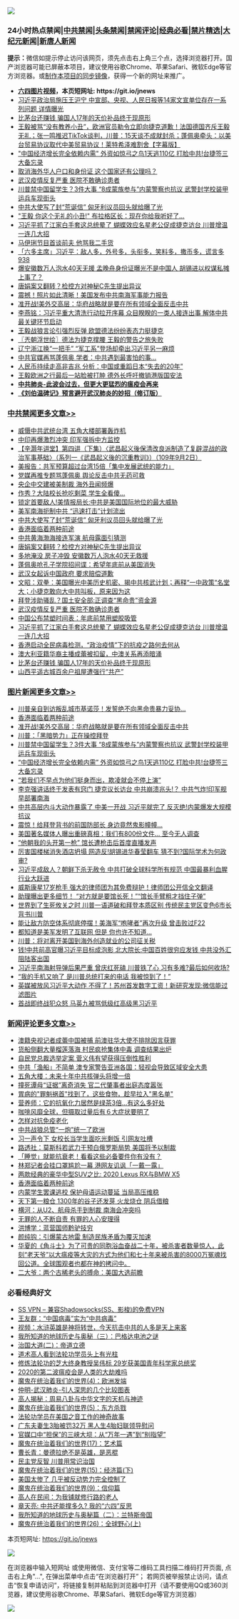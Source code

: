 ![](https://raw.githubusercontent.com/fqnews/bnews/master/64photo/fqnews-qr.jpg)

<div id="tt">
<h3>24小时热点禁闻|<a href="#%E4%B8%AD%E5%85%B1%E7%A6%81%E9%97%BB%E6%9B%B4%E5%A4%9A%E6%96%87%E7%AB%A0">中共禁闻</a>|<a href="#%E5%9B%BE%E7%89%87%E6%96%B0%E9%97%BB%E6%9B%B4%E5%A4%9A%E6%96%87%E7%AB%A0">头条禁闻</a>|<a href="#%E6%96%B0%E9%97%BB%E8%AF%84%E8%AE%BA%E6%9B%B4%E5%A4%9A%E6%96%87%E7%AB%A0">禁闻评论|<a href="#%E5%BF%85%E7%9C%8B%E7%BB%8F%E5%85%B8%E5%A5%BD%E6%96%87">经典必看|<a href="/video.md#%E7%A6%81%E7%89%87%E7%B2%BE%E9%80%89">禁片精选</a>|<a href="https://github.com/fqnews/djy/blob/master/gb/nf1351518.md#1">大纪元新闻</a>|<a href="https://github.com/fqnews/ntdtv/blob/master/gb/prog204.md#1">新唐人新闻</a></h3>
<div><b>提示：</b>微信如提示停止访问该网页，须先点击右上角三个点，选择浏览器打开。国产浏览器可能已屏蔽本项目，建议使用谷歌Chrome、苹果Safari、微软Edge等官方浏览器。或<a href="https://github.com/fqnews/bnews/blob/master/%E5%88%B6%E4%BD%9Cgit%E7%A6%81%E9%97%BB%E9%95%9C%E5%83%8F.md">制作本项目的同步镜像</a>，获得一个新的网址来推广。</div>
<ul>
<li><b><a href="http://d1.bdrive.tk/64.mp4" target="_blank">六四图片视频</a>，本页短网址: https://git.io/jnews</b></li>
<li><a href="/comments/20200901/1389319.md">习近平政治局施压王沪宁 中宣部、央视、人民日报等14家文宣单位存在一系列问题 详情曝光</a></li>
<li><a href="/cbnews/20200901/1389287.md">比茅台还赚钱 骗国人17年的天价补品终于现原形</a></li>
<li><a href="/bannedvideo/20200902/1389526.md">王毅被骂“没有教养小丑”，欧洲官员勒令立即向捷克道歉！法国德国齐斥王毅无礼；张一鸣推迟TikTok谈判，川普：15天谈不成就封杀；蓬佩奥牵头：以美台贸易协议取代中美贸易协议！莱特希泽难割舍【字幕版】</a></li>
<li><a href="/topimagenews/20200901/1389324.md">"中国经济增长完全依赖内需" 外资如惊弓之鸟1天逃110亿 打脸中共!台捷签三大备忘录</a></li>
<li><a href="/ssgc/20200901/1389335.md">取消海外华人户口和身份证 这个国家还有公理吗？</a></li>
<li><a href="/cbnews/20200902/1389505.md">武汉疫情反复严重 医院不敢确诊患者</a></li>
<li><a href="/topimagenews/20200901/1389357.md">川普禁中国留学生？3件大事 “8成蒙族参与”内蒙警察也抗议 武警封学校装甲运兵车现街头</a></li>
<li><a href="/cbnews/20200902/1389675.md">中共大使写了封“荒诞信” 匈牙利议员回头就给曝了光</a></li>
<li><a href="/cnnews/20200902/1389582.md">"王毅 你这个无礼的小丑!" 布拉格区长：现在你给我听好了…</a></li>
<li><a href="/cbnews/20200902/1389450.md">习近平抓了江家白手套这总统晕了 蝴蝶效应名星老公促成捷克访台 川普增温一连几大招</a></li>
<li><a href="/yule/20200901/1389296.md">马伊琍节目首谈前夫 他骂我二手货</a></li>
<li><a href="/bannedvideo/20200902/1389485.md">「六多主席」习近平：敌人多，外号多，头衔多，笑料多，撒币多，谎言多 938</a></li>
<li><a href="/cnnews/20200901/1389424.md">爆安徽数万人泡水40天无援 孟晚舟身份证曝光不是中国人 胡锡进以权谋私摊上事了？</a></li>
<li><a href="/cbnews/20200902/1389652.md">唐娟案又翻转？检控方对神秘C先生提出异议</a></li>
<li><a href="/cnnews/20200902/1389715.md">震撼！照片如此清晰！美国发布中共南海军事能力报告</a></li>
<li><a href="/topimagenews/20200902/1389577.md">准开战!美外交高层：华府战略就是要在所有领域全面反击中共</a></li>
<li><a href="/comments/20200901/1389320.md">李燕铭：习近平重大清洗行动拉开序幕 众目睽睽的一类人接连出事 解体中共最关键环节启动</a></li>
<li><a href="/comments/20200902/1389537.md">王毅战狼言论引强烈反弹 欧盟德法纷纷表态力挺捷克</a></li>
<li><a href="/ssgc/20200902/1389516.md">〖兲朝浮世绘〗德法为捷克撑腰 王毅的警告之旅失败</a></li>
<li><a href="/comments/20200901/1389332.md">辽宁浙江换“一把手” “军工系”登场却牵出习近平另一麻烦</a></li>
<li><a href="/cnnews/20200902/1389641.md">中共官媒再骂蓬佩奥 学者：中共遇到最害怕的事…</a></li>
<li><a href="/comments/20200902/1389564.md">人民币持续走高非吉兆 分析：中国或重蹈日本“失去的20年”</a></li>
<li><a href="/comments/20200902/1389473.md">王毅欧洲之行最后一站脸被打肿 德外长呼吁撤销港版国安法</a></li>
<li><b><a href="/comments/20200211/1275071.md" target="_blank">中共肺炎-此波会过去，但更大更猛烈的瘟疫会再来</a></b></li>
<li><b><a href="/comments/20200207/1272816.md" target="_blank">《刘伯温碑记》预言避开武汉肺炎的妙招（修订版）</a></b></li>
</ul>
</div>

<div class="catlist">
<h3><a href="/cbnews/" target="_blank">中共禁闻</a><span><a href="/cbnews/" target="_blank" rel="nofollow">更多文章>></a></span></h3>
<ul>
<li><a href="/cbnews/20200902/1389803.md" target="_blank">威慑中共武统台湾 五角大楼部署轰炸机</a></li>
<li><a href="/cbnews/20200902/1389791.md" target="_blank">中印再爆激烈冲突 印军强拆中方监控</a></li>
<li><a href="/cbnews/20200902/1389755.md" target="_blank">【辛灏年讲堂】第四讲（下集）〈武昌起义後保清改良派制造了复辟混战的政治军事基础〉（系列一《武昌起义後的沉重教训》）（109年9月2日）</a></li>
<li><a href="/cbnews/20200902/1389735.md" target="_blank">美报告：共军预算超过台湾15倍「集中发展武统的能力」</a></li>
<li><a href="/cbnews/20200902/1389734.md" target="_blank">党媒再推专题骂蓬佩奥 舆论反击中共无药可救</a></li>
<li><a href="/cbnews/20200902/1389724.md" target="_blank">央企中交建被美制裁 海外丑闻频爆</a></li>
<li><a href="/cbnews/20200902/1389719.md" target="_blank">作秀？大陆校长抢吃剩菜 学生全看傻…</a></li>
<li><a href="/cbnews/20200902/1389714.md" target="_blank">锁定首要敌人!美情报局长:中共是美国国际地位的最大威胁</a></li>
<li><a href="/cbnews/20200902/1389713.md" target="_blank">美军南海扼制中共 “迅速打击”计划流出</a></li>
<li><a href="/cbnews/20200902/1389675.md" target="_blank">中共大使写了封“荒诞信” 匈牙利议员回头就给曝了光</a></li>
<li><a href="/comments/20200902/1389663.md" target="_blank">香港面临着两种前途</a></li>
<li><a href="/cbnews/20200902/1389653.md" target="_blank">中共黄海渤海接连军演 航母露面引猜测</a></li>
<li><a href="/cbnews/20200902/1389652.md" target="_blank">唐娟案又翻转？检控方对神秘C先生提出异议</a></li>
<li><a href="/cbnews/20200902/1389390.md" target="_blank">多地淹没 房子冲毁 安徽数万人泡水40天无救援</a></li>
<li><a href="/cbnews/20200902/1389615.md" target="_blank">蓬佩奥呛孔子学院招间谍：希望年底前从美国消失</a></li>
<li><a href="/cbnews/20200902/1389575.md" target="_blank">武汉女起诉中国政府 要求赔偿道歉</a></li>
<li><a href="/cbnews/20200902/1389573.md" target="_blank">文昭：双拳：美国曝光中美历史机密、揭中共核武计划；再释“一中政策“名堂大；小捷克敢向大中共叫板，原来因为这</a></li>
<li><a href="/cbnews/20200902/1389527.md" target="_blank">拜登涉助骚乱？国土安全部:正调查“黑命贵”资金源</a></li>
<li><a href="/cbnews/20200902/1389505.md" target="_blank">武汉疫情反复严重 医院不敢确诊患者</a></li>
<li><a href="/cbnews/20200902/1389481.md" target="_blank">中国公布禁塑时间表：年底前禁用塑胶吸管</a></li>
<li><a href="/cbnews/20200902/1389450.md" target="_blank">习近平抓了江家白手套这总统晕了 蝴蝶效应名星老公促成捷克访台 川普增温一连几大招</a></li>
<li><a href="/cbnews/20200901/1389387.md" target="_blank">香港启动全民病毒检测，“政治疫情”下的抗疫之路何去何从</a></li>
<li><a href="/cbnews/20200901/1389363.md" target="_blank">澳大利亚籍华裔主播成蕾被扣留，中澳关系再添暗涌</a></li>
<li><a href="/cbnews/20200901/1389287.md" target="_blank">比茅台还赚钱 骗国人17年的天价补品终于现原形</a></li>
<li><a href="/cbnews/20200901/1389286.md" target="_blank">山西平遥古城百余户祖屋遭强行“共产”</a></li>

</ul>
</div>
<div class="catlist">
<h3><a href="/topimagenews/" target="_blank">图片新闻</a><span><a href="/topimagenews/" target="_blank" rel="nofollow">更多文章>></a></span></h3>
<ul>
<li><a href="/topimagenews/20200902/1389762.md" target="_blank">川普亲自到访叛乱城市基诺莎！发誓绝不向黑命贵暴力妥协…</a></li>
<li><a href="/comments/20200902/1389663.md" target="_blank">香港面临着两种前途</a></li>
<li><a href="/topimagenews/20200902/1389577.md" target="_blank">准开战!美外交高层：华府战略就是要在所有领域全面反击中共</a></li>
<li><a href="/topimagenews/20200902/1389489.md" target="_blank">川普：「黑暗势力」正在操控拜登</a></li>
<li><a href="/topimagenews/20200901/1389357.md" target="_blank">川普禁中国留学生？3件大事 “8成蒙族参与”内蒙警察也抗议 武警封学校装甲运兵车现街头</a></li>
<li><a href="/topimagenews/20200901/1389324.md" target="_blank">&#8220;中国经济增长完全依赖内需&#8221; 外资如惊弓之鸟1天逃110亿 打脸中共!台捷签三大备忘录</a></li>
<li><a href="/topimagenews/20200901/1389112.md" target="_blank">“若我们不早点为他们挺身而出，欺凌就会不停上演”</a></li>
<li><a href="/topimagenews/20200831/1388874.md" target="_blank">李克强讲话终于发表有窍门 捷克议长访台 中共崩溃兆头!？ 中共气炸!印军舰早部署南海</a></li>
<li><a href="/topimagenews/20200831/1388860.md" target="_blank">中共高层内斗大动作暴露了 中美一开战 习近平就完了 反灭绝!内蒙爆发大规模抗议</a></li>
<li><a href="/topimagenews/20200831/1388627.md" target="_blank">震惊！给拜登背书的前国防部长 身边竟然鬼影幢幢&#8230;</a></li>
<li><a href="/topimagenews/20200831/1388449.md" target="_blank">美国著名媒体人曝出重磅真相：我们有800份文件… 至今无人调查</a></li>
<li><a href="/topimagenews/20200831/1388426.md" target="_blank">“他朝我的头开第一枪” 馆长遭枪击后首度直播发声</a></li>
<li><a href="/topimagenews/20200831/1388362.md" target="_blank">厉害国楼梯消失酒店坍塌 网造反!胡锡进华春莹翻车 猜不到?国际学术为何政审?</a></li>
<li><a href="/topimagenews/20200831/1388357.md" target="_blank">习近平成敌人？朝鲜下杀无赦令 中共打破全球科学所有规范 中国最暴利血腥行业大跃进</a></li>
<li><a href="/topimagenews/20200830/1388071.md" target="_blank">威斯康星17岁枪手 强大的律师团为其免费辩护！律师团公开信全文翻译</a></li>
<li><a href="/topimagenews/20200830/1388032.md" target="_blank">助理曝出更多细节！ “对方就是要馆长死！”“馆长手臂粗才挡住子弹”</a></li>
<li><a href="/topimagenews/20200829/1387868.md" target="_blank">世界到了生死攸关之时 川普一语道破和拜登本质区别 传统民主党区变色6市长背书川普</a></li>
<li><a href="/topimagenews/20200829/1387710.md" target="_blank">能让敌方防空体系彻底停摆！美海军“咆哮者”再次升级 曾击败过F22</a></li>
<li><a href="/topimagenews/20200829/1387697.md" target="_blank">都知道是美军发明了互联网 但是 你也许不知道…</a></li>
<li><a href="/topimagenews/20200829/1387452.md" target="_blank">川普：将对离开美国到海外创造就业的公司征关税</a></li>
<li><a href="/topimagenews/20200828/1387286.md" target="_blank">钱!中共前高官曝习近平目标成泡影 北大院长:中国百姓很穷应发钱 中共没外汇阻陆客出国</a></li>
<li><a href="/topimagenews/20200828/1387239.md" target="_blank">习近平南海射导弹后果严重 曾庆红死磕 川普铁了心 习有多难?最后如何收场?</a></li>
<li><a href="/topimagenews/20200828/1387154.md" target="_blank">“我的手机又响了 是川普总统打来的电话 我被惊到了！”</a></li>
<li><a href="/topimagenews/20200827/1386825.md" target="_blank">英媒被放风习近平大动作 不得了！苏州首发数字工资！新研究发现:微信能过滤图片</a></li>
<li><a href="/topimagenews/20200827/1386824.md" target="_blank">首战即终战犯众怒 马英九被骂低级红高级黑习近平</a></li>

</ul>
</div>
<div class="catlist">
<h3><a href="/comments/" target="_blank">新闻评论</a><span><a href="/comments/" target="_blank" rel="nofollow">更多文章>></a></span></h3>
<ul>
<li><a href="/comments/20200902/1389799.md" target="_blank">澳籍央视记者成蕾中国被捕 前澳驻华大使不排除因言获罪</a></li>
<li><a href="/comments/20200902/1389798.md" target="_blank">货船侧翻大量榴莲落海 村民疯抢集体中毒 调查结果出炉</a></li>
<li><a href="/comments/20200902/1389788.md" target="_blank">自民党总裁选举定案 菅义伟有望获得压倒性胜利</a></li>
<li><a href="/comments/20200902/1389779.md" target="_blank">中共「渔船」不简单 澳专家警告亚洲各国：轻视会导致区域安全大患</a></li>
<li><a href="/comments/20200902/1389775.md" target="_blank">五角大楼：未来十年中共核弹头将增一倍</a></li>
<li><a href="/comments/20200902/1389774.md" target="_blank">撞死谭母“证据”离奇消失 官二代肇事者出庭态度嚣张</a></li>
<li><a href="/comments/20200902/1389744.md" target="_blank">胃病的&quot;罪魁祸首&quot;找到了，这些食物，趁早拉入&quot;黑名单&quot;</a></li>
<li><a href="/comments/20200902/1389743.md" target="_blank">营养师：它的抗氧化力居然是绿茶3倍&#8230;有这么多好处</a></li>
<li><a href="/comments/20200902/1389742.md" target="_blank">咖啡风靡全球，但摄取过量后有６大症状要明了</a></li>
<li><a href="/comments/20200902/1389741.md" target="_blank">怎样对抗免疫老化</a></li>
<li><a href="/comments/20200902/1389740.md" target="_blank">中共战狼总管“一炮”统一了欧洲</a></li>
<li><a href="/comments/20200902/1389729.md" target="_blank">习一声令下 女校长当学生面吃光剩饭 引网友吐槽</a></li>
<li><a href="/comments/20200902/1389728.md" target="_blank">路透社：莫斯科若武力干预白俄罗斯局势 美国将予以制裁</a></li>
<li><a href="/comments/20200902/1389727.md" target="_blank">「睡觉」就能抗衰老！看看这些必备要件你有没有？</a></li>
<li><a href="/comments/20200902/1389716.md" target="_blank">林郑记者会挂口罩尴尬一幕 港网友讥讽「一戴一露」</a></li>
<li><a href="/comments/20200902/1389707.md" target="_blank">两款经典的豪华中型SUV之比: 2020 Lexus RX与BMW X5</a></li>
<li><a href="/comments/20200902/1389663.md" target="_blank">香港面临着两种前途</a></li>
<li><a href="/comments/20200902/1389644.md" target="_blank">内蒙学生罢课逃校 保护母语运动蔓延 当局高压维稳</a></li>
<li><a href="/comments/20200902/1389643.md" target="_blank">天下第一粮仓 1300年的谷子还发芽 火龙烧仓 阴兵借粮</a></li>
<li><a href="/comments/20200902/1389630.md" target="_blank">横河：从U2、航母杀手到制裁 南海会冲突吗</a></li>
<li><a href="/comments/20200902/1389629.md" target="_blank">无罪的人不断自责 有罪的人心安理得</a></li>
<li><a href="/comments/20200902/1389628.md" target="_blank">洪博学：蓝营国师黔驴技穷</a></li>
<li><a href="/comments/20200902/1389627.md" target="_blank">颜纯钩：引爆蒙古地雷 制造民族矛盾为覆灭加速</a></li>
<li><a href="/comments/20200902/1389442.md" target="_blank">华夏的《角斗士》为了可贵的同胞浴血奋战二十年，被杀害者数量惊人，此刻“老天爷”以大瘟疫等大灾的方式为他们和七十年来被杀害的8000万冤魂找回公道。全球围观者也都在神的拷问中。</a></li>
<li><a href="/comments/20200902/1389604.md" target="_blank">二大爷：两个古稀老头的搏命：美国大选前瞻</a></li>

</ul>
</div>

<div class="catlist">
<h3>必看经典好文</h3>
<ul>
<li><a href="/comments/20191231/1250654.md" target="_blank">SS VPN &#8211; 兼容Shadowsocks(SS、影梭)的免费VPN</a></li>
<li><a href="/comments/20200318/1295755.md" target="_blank">王友群：“中国病毒”实为“中共病毒”</a></li>
<li><a href="/comments/20200623/1273653.md" target="_blank">视频：水浒英雄是神将转世，今天抗击中共的人多是天上来客</a></li>
<li><a href="/tculture/xiulian/20170726/797589.md" target="_blank">我所知道的地球历史与奥秘（三）：巴格达电池之谜</a></li>
<li><a href="/cbnews/20180308/911611.md" target="_blank">治国大道(二)：帝道立德</a></li>
<li><a href="/comments/20200227/1284657.md" target="_blank">道术高人看到法轮功学员头上有光柱</a></li>
<li><a href="/comments/20190517/1129285.md" target="_blank">修炼法轮功的芝大终身教授吴伟标 29岁获美国青年科学家总统奖</a></li>
<li><a href="/comments/20200712/1359432.md" target="_blank">2020的第二波瘟疫会是人类的大劫难吗</a></li>
<li><a href="/topimagenews/20180522/946266.md" target="_blank">魔鬼在统治着我们的世界(4)：欧洲发端</a></li>
<li><a href="/comments/20200620/1347687.md" target="_blank">仲明-武汉肺炎-引人深思的几个比较图表</a></li>
<li><a href="/aomi/history/20170924/831575.md" target="_blank">高人揭秘：周易八卦与中华文字的天机与神迹</a></li>
<li><a href="/topimagenews/20180524/946967.md" target="_blank">魔鬼在统治着我们的世界(5)：东方杀戮</a></li>
<li><a href="/comments/20200511/1326751.md" target="_blank">法轮功学员在美国之音工作的神奇故事</a></li>
<li><a href="/cbnews/20200611/1343037.md" target="_blank">广东夫妻生3胎被罚32万 黑人生4胎妇联领导慰问</a></li>
<li><a href="/cbnews/20200624/1349641.md" target="_blank">官媒口中“担保”的三峡大坝：从“万年一遇”到“别指望”</a></li>
<li><a href="/topimagenews/20180620/960677.md" target="_blank">魔鬼在统治着我们的世界(17)：艺术篇</a></li>
<li><a href="/comments/20180726/727420.md" target="_blank">曹长青：曼德拉绝不是英雄，是恶棍</a></li>
<li><a href="/comments/20200621/1348236.md" target="_blank">民主党反智 川普用常识治国</a></li>
<li><a href="/topimagenews/20180610/955499.md" target="_blank">魔鬼在统治着我们的世界(15)：经济篇(下)</a></li>
<li><a href="/comments/20200624/1349702.md" target="_blank">美国太惨了 几乎被反动势力完全控制了</a></li>
<li><a href="/topimagenews/20180529/949649.md" target="_blank">魔鬼在统治着我们的世界(9)：信仰篇</a></li>
<li><a href="/tculture/20121023/72121.md" target="_blank">高人在民间：为我铺就修行路的老人</a></li>
<li><a href="/comments/20200607/1341003.md" target="_blank">章天亮: 中共还能撑多久? 我的“六四”反思</a></li>
<li><a href="/tculture/xiulian/20170614/774347.md" target="_blank">我所知道的地球历史与奥秘篇（二）：兰特斯帝国</a></li>
<li><a href="/comments/20181210/1044798.md" target="_blank">魔鬼在统治着我们的世界(26)：全球野心(上)</a></li>

</ul>
</div>

本页短网址: https://git.io/jnews

![](https://raw.githubusercontent.com/fqnews/bnews/master/64photo/fqnews-qr.jpg)

在浏览器中输入短网址 或使用微信、支付宝等二维码工具扫描二维码打开页面, 点击右上角"...", 在弹出菜单中点击“在浏览器打开”； 若网页被举报禁止访问，请点击“恢复申请访问”，将链接复制并粘贴到浏览器中打开（请不要使用QQ或360浏览器，建议使用谷歌Chrome、苹果Safari、微软Edge等官方浏览器）

![](https://raw.githubusercontent.com/fqnews/bnews/master/64photo/wx.jpg)